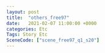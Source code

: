 ```yaml
---
layout: post
title:  "others_free97"
date:   2021-02-07 11:00:00 +0000
categories: Etc
Tags: Story Etc
SceneCode: ["scene_free97_q1_s20"]
---
```

